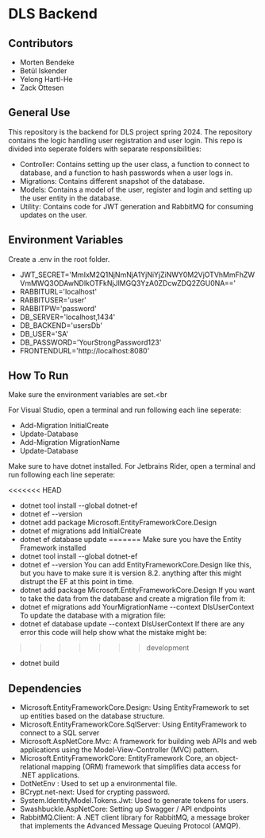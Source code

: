 # DLS Backend

## Contributors

- Morten Bendeke
- Betül Iskender
- Yelong Hartl-He
- Zack Ottesen

## General Use

This repository is the backend for DLS project spring 2024. The repository contains the logic handling user registration and user login. 
This repo is divided into seperate folders with separate responsibilities:
- Controller: Contains setting up the user class, a function to connect to database, and a function to hash passwords when a user logs in.
- Migrations: Contains different snapshot of the database. 
- Models: Contains a model of the user, register and login and setting up the user entity in the database.
- Utility: Contains code for JWT generation and RabbitMQ for consuming updates on the user. 

## Environment Variables

Create a .env in the root folder.

- JWT_SECRET='MmIxM2Q1NjNmNjA1YjNiYjZiNWY0M2VjOTVhMmFhZWVmMWQ3ODAwNDlkOTFkNjJlMGQ3YzA0ZDcwZDQ2ZGU0NA=='
- RABBITURL='localhost'
- RABBITUSER='user'
- RABBITPW='password'
- DB_SERVER='localhost,1434'
- DB_BACKEND='usersDb'
- DB_USER='SA'
- DB_PASSWORD='YourStrongPassword123'
- FRONTENDURL='http://localhost:8080'

## How To Run

Make sure the environment variables are set.<br

For Visual Studio, open a terminal and run following each line seperate: 

 - Add-Migration InitialCreate
 - Update-Database
 - Add-Migration MigrationName
 - Update-Database

Make sure to have dotnet installed.
For Jetbrains Rider, open a terminal and run following each line seperate: 

<<<<<<< HEAD
 - dotnet tool install --global dotnet-ef
 - dotnet ef --version
 - dotnet add package Microsoft.EntityFrameworkCore.Design
 - dotnet ef migrations add InitialCreate
 - dotnet ef database update
=======
Make sure you have the Entity Framework installed
 - dotnet tool install --global dotnet-ef
 - dotnet ef --version
You can add EntityFrameworkCore.Design like this, but you have to make sure it is version 8.2. anything after this might distrupt the EF at this point in time. 
 - dotnet add package Microsoft.EntityFrameworkCore.Design
If you want to take the data from the database and create a migration file from it:
 - dotnet ef migrations add YourMigrationName --context DlsUserContext
To update the database with a migration file: 
 - dotnet ef database update --context DlsUserContext
If there are any error this code will help show what the mistake might be:
>>>>>>> development
 - dotnet build

## Dependencies

 - Microsoft.EntityFrameworkCore.Design: Using EntityFramework to set up entities based on the database structure.  
 - Microsoft.EntityFrameworkCore.SqlServer: Using EntityFramework to connect to a SQL server 
 - Microsoft.AspNetCore.Mvc: A framework for building web APIs and web applications using the Model-View-Controller (MVC) pattern.
 - Microsoft.EntityFrameworkCore: EntityFramework Core, an object-relational mapping (ORM) framework that simplifies data access for .NET applications.
 - DotNetEnv : Used to set up a environmental file.
 - BCrypt.net-next: Used for crypting password.
 - System.IdentityModel.Tokens.Jwt: Used to generate tokens for users. 
 - Swashbuckle.AspNetCore: Setting up Swagger / API endpoints
 - RabbitMQ.Client: A .NET client library for RabbitMQ, a message broker that implements the Advanced Message Queuing Protocol (AMQP).

